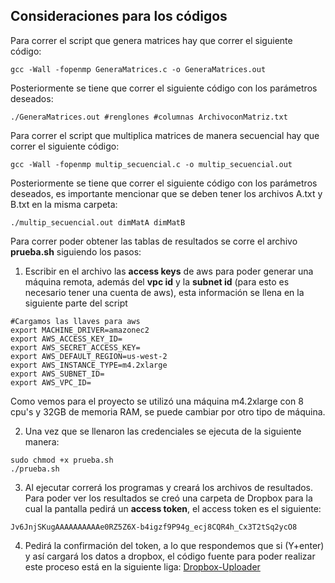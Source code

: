 ## Consideraciones para los códigos

Para correr el script que genera matrices hay que correr el siguiente código:

```
gcc -Wall -fopenmp GeneraMatrices.c -o GeneraMatrices.out
```

Posteriormente se tiene que correr el siguiente código con los parámetros deseados:

```
./GeneraMatrices.out #renglones #columnas ArchivoconMatriz.txt
```

Para correr el script que multiplica matrices de manera secuencial hay que correr el siguiente código:

```
gcc -Wall -fopenmp multip_secuencial.c -o multip_secuencial.out
```

Posteriormente se tiene que correr el siguiente código con los parámetros deseados, es importante mencionar que se deben tener los archivos A.txt y B.txt en la misma carpeta:

```
./multip_secuencial.out dimMatA dimMatB
```

Para correr poder obtener las tablas de resultados se corre el archivo **prueba.sh** siguiendo los pasos:

1. Escribir en el archivo las **access keys** de aws para poder generar una máquina remota, además del **vpc id** y la **subnet id** (para esto es necesario tener una cuenta de aws), esta información se llena en la siguiente parte del script

```
#Cargamos las llaves para aws
export MACHINE_DRIVER=amazonec2
export AWS_ACCESS_KEY_ID=
export AWS_SECRET_ACCESS_KEY=
export AWS_DEFAULT_REGION=us-west-2
export AWS_INSTANCE_TYPE=m4.2xlarge
export AWS_SUBNET_ID=
export AWS_VPC_ID=
```

Como vemos para el proyecto se utilizó una máquina m4.2xlarge con 8 cpu's y 32GB de memoria RAM, se puede cambiar por otro tipo de máquina.

2. Una vez que se llenaron las credenciales se ejecuta de la siguiente manera:

```
sudo chmod +x prueba.sh
./prueba.sh
```
3. Al ejecutar correrá los programas y creará los archivos de resultados. Para poder ver los resultados se creó una carpeta de Dropbox para la cual la pantalla pedirá un **access token**, el access token es el siguiente:

```
Jv6JnjSKugAAAAAAAAAAe0RZ5Z6X-b4igzf9P94g_ecj8CQR4h_Cx3T2tSq2ycO8
```
4. Pedirá la confirmación del token, a lo que respondemos que si (Y+enter) y así cargará los datos a dropbox, el código fuente para poder realizar este proceso está en la siguiente liga: [Dropbox-Uploader](https://github.com/andreafabrizi/Dropbox-Uploader)
